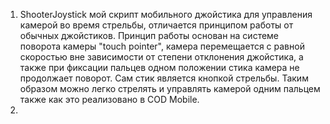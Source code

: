 1) ShooterJoystick мой скрипт мобильного джойстика для управления камерой во время стрельбы, отличается принципом работы от обычных джойстиков.
Принцип работы основан на системе поворота камеры "touch pointer", камера перемещается с равной скоростью вне зависимости от степени отклонения джойстика, а также при фиксации пальцев одном положении стика камера не продолжает поворот.
Сам стик является кнопкой стрельбы. Таким образом можно легко стрелять и управлять камерой одним пальцем также как это реализовано в COD Mobile.
2)
